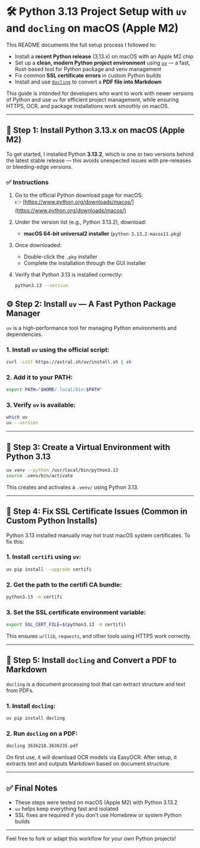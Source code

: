 # 🛠️ Python 3.13 Project Setup with `uv` and `docling` on macOS (Apple M2)

This README documents the full setup process I followed to:

- Install a **recent Python release** (3.13.x) on macOS with an Apple M2 chip
- Set up a **clean, modern Python project environment** using [`uv`](https://github.com/astral-sh/uv) — a fast, Rust-based tool for Python package and venv management
- Fix common **SSL certificate errors** in custom Python builds
- Install and use [`docling`](https://github.com/docling/docling) to convert a **PDF file into Markdown**

This guide is intended for developers who want to work with newer versions of Python and use `uv` for efficient project management, while ensuring HTTPS, OCR, and package installations work smoothly on macOS.

---

## 🐍 Step 1: Install Python 3.13.x on macOS (Apple M2)

To get started, I installed Python **3.13.2**, which is one or two versions behind the latest stable release — this avoids unexpected issues with pre-releases or bleeding-edge versions.

### ✅ Instructions

1. Go to the official Python download page for macOS:  
   👉 [https://www.python.org/downloads/macos/](https://www.python.org/downloads/macos/)

2. Under the version list (e.g., Python 3.13.2), download:
   - **macOS 64-bit universal2 installer** (`python-3.13.2-macos11.pkg`)

3. Once downloaded:
   - Double-click the `.pkg` installer
   - Complete the installation through the GUI installer

4. Verify that Python 3.13 is installed correctly:
   ```bash
   python3.13 --version


## ⚙️ Step 2: Install `uv` — A Fast Python Package Manager

`uv` is a high-performance tool for managing Python environments and dependencies.

### 1. Install `uv` using the official script:

```bash
curl -LsSf https://astral.sh/uv/install.sh | sh
```

### 2. Add it to your PATH:

```bash
export PATH="$HOME/.local/bin:$PATH"
```

### 3. Verify `uv` is available:

```bash
which uv
uv --version
```

---

## 🧪 Step 3: Create a Virtual Environment with Python 3.13

```bash
uv venv --python /usr/local/bin/python3.13
source .venv/bin/activate
```

This creates and activates a `.venv/` using Python 3.13.

---

## 🔐 Step 4: Fix SSL Certificate Issues (Common in Custom Python Installs)

Python 3.13 installed manually may not trust macOS system certificates. To fix this:

### 1. Install `certifi` using `uv`:

```bash
uv pip install --upgrade certifi
```

### 2. Get the path to the certifi CA bundle:

```bash
python3.13 -m certifi
```

### 3. Set the SSL certificate environment variable:

```bash
export SSL_CERT_FILE=$(python3.13 -m certifi)
```

This ensures `urllib`, `requests`, and other tools using HTTPS work correctly.

---

## 📄 Step 5: Install `docling` and Convert a PDF to Markdown

`docling` is a document processing tool that can extract structure and text from PDFs.

### 1. Install `docling`:

```bash
uv pip install docling
```

### 2. Run `docling` on a PDF:

```bash
docling 3636218.3636235.pdf
```

On first use, it will download OCR models via EasyOCR. After setup, it extracts text and outputs Markdown based on document structure.

---

## ✅ Final Notes

* These steps were tested on macOS (Apple M2) with Python 3.13.2
* `uv` helps keep everything fast and isolated
* SSL fixes are required if you don’t use Homebrew or system Python builds

---

Feel free to fork or adapt this workflow for your own Python projects!

```
